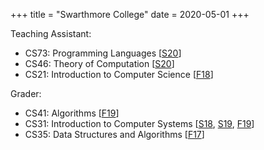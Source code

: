 +++
title = "Swarthmore College"
date = 2020-05-01
+++

Teaching Assistant:
- CS73: Programming Languages [[S20](https://www.cs.swarthmore.edu/~zpalmer/cs73/s20/)]
- CS46: Theory of Computation [[S20](https://www.cs.swarthmore.edu/~fontes/cs46/20s/)]
- CS21: Introduction to Computer Science [[F18](https://www.cs.swarthmore.edu/courses/CS21Labs/f18/)]

Grader:
- CS41: Algorithms [[F19](https://www.cs.swarthmore.edu/~fontes/cs41/19f/)]
- CS31: Introduction to Computer Systems [[S18](https://www.cs.swarthmore.edu/~richardw/classes/cs31/s18/), [S19](https://www.cs.swarthmore.edu/~chaganti/cs31/s19/), [F19](https://www.cs.swarthmore.edu/~newhall/cs31/f19)]
- CS35: Data Structures and Algorithms [[F17](https://www.cs.swarthmore.edu/courses/CS35/F17/)]
